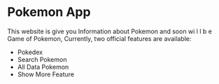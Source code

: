 # Pokemon App

This website is give you Information about Pokemon and soon wi l l b e Game of Pokemon,
Currently, two official features are available:

- Pokedex
- Search Pokemon
- All Data Pokemon
- Show More Feature
